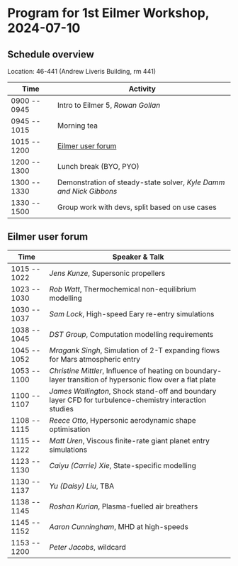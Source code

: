 # Program for 1st Eilmer Workshop, 2024-07-10

## Schedule overview

Location: 46-441 (Andrew Liveris Building, rm 441)

| Time           |  Activity                           |
| -------------- | ----------------------------------- |
| 0900 -- 0945   | Intro to Eilmer 5, *Rowan Gollan*   |
| 0945 -- 1015   | Morning tea                         |
| 1015 -- 1200   | [Eilmer user forum](#eilmer-user-forum)  |
| 1200 -- 1300   | Lunch break (BYO, PYO)              |
| 1300 -- 1330   | Demonstration of steady-state solver, *Kyle Damm and Nick Gibbons* |
| 1330 -- 1500   | Group work with devs, split based on use cases |

## Eilmer user forum

| Time           |  Speaker & Talk                     |
| -------------- | ----------------------------------- |
| 1015 -- 1022   | *Jens Kunze*, Supersonic propellers |
| 1023 -- 1030   | *Rob Watt*, Thermochemical non-equilibrium modelling         |
| 1030 -- 1037   | *Sam Lock*, High-speed Eary re-entry simulations |
| 1038 -- 1045   | *DST Group*, Computation modelling requirements |
| 1045 -- 1052   | *Mragank Singh*, Simulation of 2-T expanding flows for Mars atmospheric entry |
| 1053 -- 1100   | *Christine Mittler*, Influence of heating on boundary-layer transition of hypersonic flow over a flat plate |
| 1100 -- 1107   | *James Wallington*, Shock stand-off and boundary layer CFD for turbulence-chemistry interaction studies |
| 1108 -- 1115   | *Reece Otto*, Hypersonic aerodynamic shape optimisation |
| 1115 -- 1122   | *Matt Uren*, Viscous finite-rate giant planet entry simulations |
| 1123 -- 1130   | *Caiyu (Carrie) Xie*, State-specific modelling |
| 1130 -- 1137   | *Yu (Daisy) Liu*, TBA |
| 1138 -- 1145   | *Roshan Kurian*, Plasma-fuelled air breathers |
| 1145 -- 1152   | *Aaron Cunningham*, MHD at high-speeds  |
| 1153 -- 1200   | *Peter Jacobs*, wildcard |






